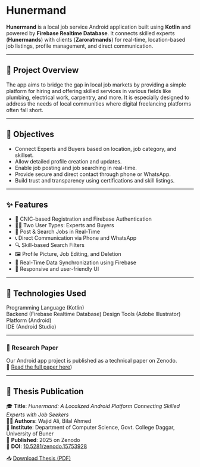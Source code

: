 # Hunermand

**Hunermand** is a local job service Android application built using **Kotlin** and powered by **Firebase Realtime Database**. It connects skilled experts (**Hunermands**) with clients (**Zaroratmands**) for real-time, location-based job listings, profile management, and direct communication.

---

## 📱 Project Overview

The app aims to bridge the gap in local job markets by providing a simple platform for hiring and offering skilled services in various fields like plumbing, electrical work, carpentry, and more. It is especially designed to address the needs of local communities where digital freelancing platforms often fall short.

---

## 🎯 Objectives

- Connect Experts and Buyers based on location, job category, and skillset.
- Allow detailed profile creation and updates.
- Enable job posting and job searching in real-time.
- Provide secure and direct contact through phone or WhatsApp.
- Build trust and transparency using certifications and skill listings.

---

## ✨ Features

- 🔐 CNIC-based Registration and Firebase Authentication
- 👨‍🔧 Two User Types: Experts and Buyers
- 📝 Post & Search Jobs in Real-Time
- 📞 Direct Communication via Phone and WhatsApp
- 🔍 Skill-based Search Filters
- 🖼 Profile Picture, Job Editing, and Deletion
- 🔄 Real-Time Data Synchronization using Firebase
- 📱 Responsive and user-friendly UI

---

## 🧰 Technologies Used

 Programming Language (Kotlin)                   
 Backend              (Firebase Realtime Database) 
 Design Tools         (Adobe Illustrator)         
 Platform             (Android)                  
 IDE                  (Android Studio)           

---
### 📄 Research Paper
Our Android app project is published as a technical paper on Zenodo.  
🔗 [Read the full paper here](https://zenodo.org/records/15752116))

---
## 📄 Thesis Publication

🎓 **Title**: *Hunermand: A Localized Android Platform Connecting Skilled Experts with Job Seekers*  
👨‍💻 **Authors**: Wajid Ali, Bilal Ahmed  
🏫 **Institute**: Department of Computer Science, Govt. College Daggar, University of Buner  
📅 **Published**: 2025 on Zenodo  
🔗 **DOI**: [10.5281/zenodo.15753928](https://doi.org/10.5281/zenodo.15753928)

📥 [Download Thesis (PDF)](https://doi.org/10.5281/zenodo.15753928)





